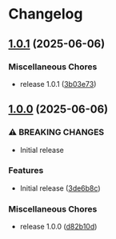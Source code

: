 # Changelog

## [1.0.1](https://github.com/Sleavely/factorio-rcon-prometheus-exporter/compare/v1.0.0...v1.0.1) (2025-06-06)


### Miscellaneous Chores

* release 1.0.1 ([3b03e73](https://github.com/Sleavely/factorio-rcon-prometheus-exporter/commit/3b03e7310a449c5d37a7a2d451710a88e6f6380c))

## [1.0.0](https://github.com/Sleavely/factorio-rcon-prometheus-exporter/compare/v1.0.0...v1.0.0) (2025-06-06)


### ⚠ BREAKING CHANGES

* Initial release

### Features

* Initial release ([3de6b8c](https://github.com/Sleavely/factorio-rcon-prometheus-exporter/commit/3de6b8c35cc5b55063d3f004c9db91a1c57938e8))


### Miscellaneous Chores

* release 1.0.0 ([d82b10d](https://github.com/Sleavely/factorio-rcon-prometheus-exporter/commit/d82b10d6bc1d8c1c0e40af37f6e5bfae4c672c9f))

